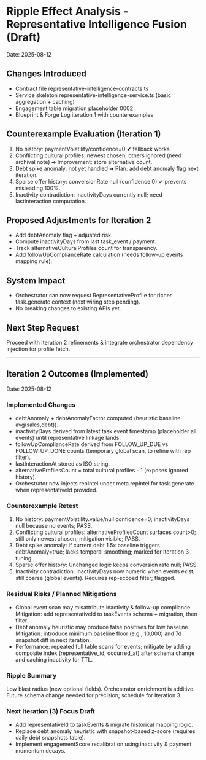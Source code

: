 # Ripple Effect Analysis - Representative Intelligence Fusion (Draft)
Date: 2025-08-12

## Changes Introduced
- Contract file representative-intelligence-contracts.ts
- Service skeleton representative-intelligence-service.ts (basic aggregation + caching)
- Engagement table migration placeholder 0002
- Blueprint & Forge Log iteration 1 with counterexamples

## Counterexample Evaluation (Iteration 1)
1. No history: paymentVolatility/confidence=0 ✔ fallback works.
2. Conflicting cultural profiles: newest chosen; others ignored (need archival note) ➜ Improvement: store alternative count.
3. Debt spike anomaly: not yet handled ➜ Plan: add debt anomaly flag next iteration.
4. Sparse offer history: conversionRate null (confidence 0) ✔ prevents misleading 100%.
5. Inactivity contradiction: inactivityDays currently null; need lastInteraction computation.

## Proposed Adjustments for Iteration 2
- Add debtAnomaly flag + adjusted risk.
- Compute inactivityDays from last task_event / payment.
- Track alternativeCulturalProfiles count for transparency.
- Add followUpComplianceRate calculation (needs follow-up events mapping rule).

## System Impact
- Orchestrator can now request RepresentativeProfile for richer task.generate context (next wiring step pending).
- No breaking changes to existing APIs yet.

## Next Step Request
Proceed with Iteration 2 refinements & integrate orchestrator dependency injection for profile fetch.

---

## Iteration 2 Outcomes (Implemented)
Date: 2025-08-12

### Implemented Changes
- debtAnomaly + debtAnomalyFactor computed (heuristic baseline avg(sales,debt)).
- inactivityDays derived from latest task event timestamp (placeholder all events) until representative linkage lands.
- followUpComplianceRate derived from FOLLOW_UP_DUE vs FOLLOW_UP_DONE counts (temporary global scan, to refine with rep filter).
- lastInteractionAt stored as ISO string.
- alternativeProfilesCount = total cultural profiles - 1 (exposes ignored history).
- Orchestrator now injects repIntel under meta.repIntel for task.generate when representativeId provided.

### Counterexample Retest
1. No history: paymentVolatility.value/null confidence=0; inactivityDays null because no events; PASS.
2. Conflicting cultural profiles: alternativeProfilesCount surfaces count>0; still only newest chosen; mitigation visible; PASS.
3. Debt spike anomaly: If current debt 1.5x baseline triggers debtAnomaly=true; lacks temporal smoothing; marked for Iteration 3 tuning.
4. Sparse offer history: Unchanged logic keeps conversion rate null; PASS.
5. Inactivity contradiction: inactivityDays now numeric when events exist; still coarse (global events). Requires rep-scoped filter; flagged.

### Residual Risks / Planned Mitigations
- Global event scan may misattribute inactivity & follow-up compliance. Mitigation: add representativeId to taskEvents schema + migration, then filter.
- Debt anomaly heuristic may produce false positives for low baseline. Mitigation: introduce minimum baseline floor (e.g., 10,000) and 7d snapshot diff in next iteration.
- Performance: repeated full table scans for events; mitigate by adding composite index (representative_id, occurred_at) after schema change and caching inactivity for TTL.

### Ripple Summary
Low blast radius (new optional fields). Orchestrator enrichment is additive. Future schema change needed for precision; schedule for Iteration 3.

### Next Iteration (3) Focus Draft
- Add representativeId to taskEvents & migrate historical mapping logic.
- Replace debt anomaly heuristic with snapshot-based z-score (requires daily debt snapshots table).
- Implement engagementScore recalibration using inactivity & payment momentum decays.

